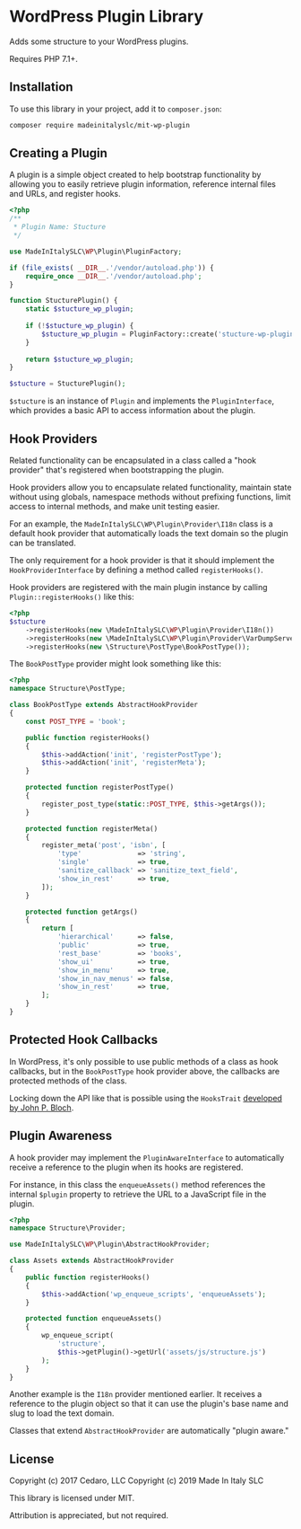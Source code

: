 # WordPress Plugin Library

Adds some structure to your WordPress plugins.

Requires PHP 7.1+.

## Installation

To use this library in your project, add it to `composer.json`:

```sh
composer require madeinitalyslc/mit-wp-plugin
```

## Creating a Plugin

A plugin is a simple object created to help bootstrap functionality by allowing you to easily retrieve plugin information, reference internal files and URLs, and register hooks.

```php
<?php
/**
 * Plugin Name: Stucture
 */

use MadeInItalySLC\WP\Plugin\PluginFactory;

if (file_exists( __DIR__.'/vendor/autoload.php')) {
	require_once __DIR__.'/vendor/autoload.php';
}

function StucturePlugin() {
    static $stucture_wp_plugin;
    
    if (!$stucture_wp_plugin) {
        $stucture_wp_plugin = PluginFactory::create('stucture-wp-plugin');
    }
    
    return $stucture_wp_plugin;
}

$stucture = StucturePlugin();
```

`$stucture` is an instance of `Plugin` and implements the `PluginInterface`, which provides a basic API to access information about the plugin.

## Hook Providers

Related functionality can be encapsulated in a class called a "hook provider" that's registered when bootstrapping the plugin.

Hook providers allow you to encapsulate related functionality, maintain state without using globals, namespace methods without prefixing functions, limit access to internal methods, and make unit testing easier.

For an example, the `MadeInItalySLC\WP\Plugin\Provider\I18n` class is a default hook provider that automatically loads the text domain so the plugin can be translated.

The only requirement for a hook provider is that it should implement the `HookProviderInterface` by defining a method called `registerHooks()`.

Hook providers are registered with the main plugin instance by calling `Plugin::registerHooks()` like this:

```php
<?php
$stucture
	->registerHooks(new \MadeInItalySLC\WP\Plugin\Provider\I18n())
	->registerHooks(new \MadeInItalySLC\WP\Plugin\Provider\VarDumpServer())
	->registerHooks(new \Structure\PostType\BookPostType());
```

The `BookPostType` provider might look something like this:

```php
<?php
namespace Structure\PostType;

class BookPostType extends AbstractHookProvider
{
	const POST_TYPE = 'book';

	public function registerHooks()
	{
		$this->addAction('init', 'registerPostType');
		$this->addAction('init', 'registerMeta');
	}

	protected function registerPostType()
	{
		register_post_type(static::POST_TYPE, $this->getArgs());
	}

	protected function registerMeta()
	{
		register_meta('post', 'isbn', [
			'type'              => 'string',
			'single'            => true,
			'sanitize_callback' => 'sanitize_text_field',
			'show_in_rest'      => true,
		]);
	}

	protected function getArgs()
	{
		return [
			'hierarchical'      => false,
			'public'            => true,
			'rest_base'         => 'books',
			'show_ui'           => true,
			'show_in_menu'      => true,
			'show_in_nav_menus' => false,
			'show_in_rest'      => true,
		];
	}
}
```

## Protected Hook Callbacks

In WordPress, it's only possible to use public methods of a class as hook callbacks, but in the `BookPostType` hook provider above, the callbacks are protected methods of the class.

Locking down the API like that is possible using the `HooksTrait` [developed by John P. Bloch](https://github.com/johnpbloch/wordpress-dev).

## Plugin Awareness

A hook provider may implement the `PluginAwareInterface` to automatically receive a reference to the plugin when its hooks are registered.

For instance, in this class the `enqueueAssets()` method references the internal `$plugin` property to retrieve the URL to a JavaScript file in the plugin.

```php
<?php
namespace Structure\Provider;

use MadeInItalySLC\WP\Plugin\AbstractHookProvider;

class Assets extends AbstractHookProvider
{
	public function registerHooks()
	{
		$this->addAction('wp_enqueue_scripts', 'enqueueAssets');
	}

	protected function enqueueAssets()
	{
		wp_enqueue_script(
			'structure',
			$this->getPlugin()->getUrl('assets/js/structure.js')
		);
	}
}
```

Another example is the `I18n` provider mentioned earlier. It receives a reference to the plugin object so that it can use the plugin's base name and slug to load the text domain.

Classes that extend `AbstractHookProvider` are automatically "plugin aware."

## License

Copyright (c) 2017 Cedaro, LLC
Copyright (c) 2019 Made In Italy SLC

This library is licensed under MIT.

Attribution is appreciated, but not required.
